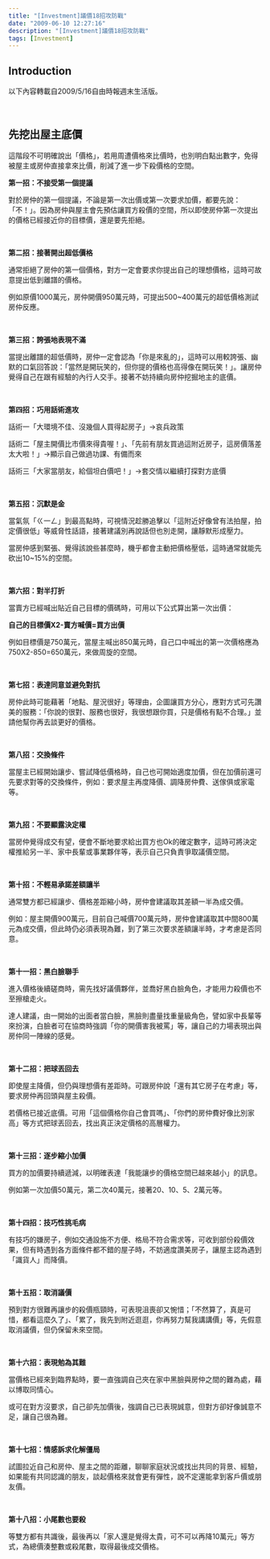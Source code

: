 ```yaml
---
title: "[Investment]議價18招攻防戰"
date: "2009-06-10 12:27:16"
description: "[Investment]議價18招攻防戰"
tags: [Investment]
---
```


<h2>Introduction</h2><p>以下內容轉載自2009/5/16自由時報週末生活版。</p><p> </p><h2>先挖出屋主底價</h2><p>這階段不可明確說出「價格」，若用周遭價格來比價時，也別明白點出數字，免得被屋主或房仲直接拿來比價，削減了進一步下殺價格的空間。</p><p><strong>第一招：不接受第一個提議</strong></p><p>對於房仲的第一個提議，不論是第一次出價或第一次要求加價，都要先說：「不！」。因為房仲與屋主會先預估讓買方殺價的空間，所以即使房仲第一次提出的價格已經接近你的目標價，還是要先拒絕。</p><p> </p><p><strong>第二招：接著開出超低價格</strong></p><p>通常拒絕了房仲的第一個價格，對方一定會要求你提出自己的理想價格，這時可故意提出低到離譜的價格。</p><p>例如原價1000萬元，房仲開價950萬元時，可提出500~400萬元的超低價格測試房仲反應。</p><p> </p><p><strong>第三招：誇張地表現不滿</strong></p><p>當提出離譜的超低價時，房仲一定會認為「你是來亂的」，這時可以用較誇張、幽默的口氣回答說：「當然是開玩笑的，但你提的價格也高得像在開玩笑！」。讓房仲覺得自己在跟有經驗的內行人交手。接著不妨持續向房仲挖掘地主的底價。</p><p> </p><p><strong>第四招：巧用話術進攻</strong></p><p>話術一「大環境不佳、沒幾個人買得起房子」→哀兵政策</p><p>話術二「屋主開價比市價來得貴喔！」、「先前有朋友買過這附近房子，這房價落差太大啦！」→顯示自己做過功課、有備而來</p><p>話術三「大家當朋友，給個坦白價吧！」→套交情以繼續打探對方底價</p><p> </p><p><strong>第五招：沉默是金</strong></p><p>當氣氛「ㄍ一ㄥ」到最高點時，可視情況趁勝追擊以「這附近好像曾有法拍屋，拍定價很低」等威脅性話語，接著建議別再說話但也別走開，讓靜默形成壓力。</p><p>當房仲感到緊張、覺得該說些甚麼時，機乎都會主動把價格壓低，這時通常就能先砍出10~15%的空間。</p><p> </p><p><strong>第六招：對半打折</strong></p><p>當賣方已經喊出貼近自己目標的價碼時，可用以下公式算出第一次出價：</p><p><strong>自己的目標價X2-賣方喊價=買方出價</strong></p><p>例如目標價是750萬元，當屋主喊出850萬元時，自己口中喊出的第一次價格應為750X2-850=650萬元，來做周旋的空間。</p><p> </p><p><strong>第七招：表達同意並避免對抗</strong></p><p>房仲此時可能藉著「地點、屋況很好」等理由，企圖讓買方分心，應對方式可先讚美的服務：「你說的很對、服務也很好，我很想跟你買，只是價格有點不合理。」並請他幫你再去談更好的價格。</p><p> </p><p><strong>第八招：交換條件</strong></p><p>當屋主已經開始讓步、嘗試降低價格時，自己也可開始適度加價，但在加價前還可先要求對等的交換條件，例如：要求屋主再度降價、調降房仲費、送傢俱或家電等。</p><p> </p><p><strong>第九招：不要顯露決定權</strong></p><p>當房仲覺得成交有望，便會不斷地要求給出買方也Ok的確定數字，這時可將決定權推給另一半、家中長輩或事業夥伴等，表示自己只負責爭取議價空間。</p><p> </p><p><strong>第十招：不輕易承諾差額讓半</strong></p><p>通常雙方都已經讓步、價格差距縮小時，房仲會建議取其差額一半為成交價。</p><p>例如：屋主開價900萬元，目前自己喊價700萬元時，房仲會建議取其中間800萬元為成交價，但此時仍必須表現為難，到了第三次要求差額讓半時，才考慮是否同意。</p><p> </p><p><strong>第十一招：黑白臉聯手</strong></p><p>進入價格後續磋商時，需先找好議價夥伴，並喬好黑白臉角色，才能用力殺價也不至擦槍走火。</p><p>達人建議，由一開始的出面者當白臉，黑臉則盡量找重量級角色，譬如家中長輩等來扮演，白臉者可在協商時強調「你的開價害我被罵」等，讓自己的力場表現出與房仲同一陣線的感覺。</p><p> </p><p><strong>第十二招：把球丟回去</strong></p><p>即使屋主降價，但仍與理想價有差距時。可跟房仲說「還有其它房子在考慮」等，要求房仲再回頭與屋主殺價。</p><p>若價格已接近底價。可用「這個價格你自己會買嗎」、「你們的房仲費好像比別家高」等方式把球丟回去，找出真正決定價格的高層權力。</p><p> </p><p><strong>第十三招：逐步縮小加價</strong></p><p>買方的加價要持續遞減，以明確表達「我能讓步的價格空間已越來越小」的訊息。</p><p>例如第一次加價50萬元，第二次40萬元，接著20、10、5、2萬元等。</p><p> </p><p><strong>第十四招：技巧性挑毛病</strong></p><p>有技巧的嫌房子，例如交通設施不方便、格局不符合需求等，可收到部份殺價效果，但有時遇到各方面條件都不錯的屋子時，不妨適度讚美房子，讓屋主認為遇到「識貨人」而降價。</p><p> </p><p><strong>第十五招：取消議價</strong></p><p>預到對方很難再讓步的殺價瓶頸時，可表現沮喪卻又惋惜；「不然算了，真是可惜，都看這麼久了」、「累了，我先到附近逛逛，你再努力幫我講講價」等，先假意取消議價，但仍保留未來空間。</p><p> </p><p><strong>第十六招：表現勉為其難</strong></p><p>當價格已經來到臨界點時，要一直強調自己夾在家中黑臉與房仲之間的難為處，藉以博取同情心。</p><p>或可在對方沒要求，自己卻先加價後，強調自己已表現誠意，但對方卻好像誠意不足，讓自己很為難。</p><p> </p><p><strong>第十七招：情感訴求化解僵局</strong></p><p>試圖拉近自己和房仲、屋主之間的距離，聊聊家庭狀況或找出共同的背景、經驗，如果能有共同認識的朋友，談起價格來就會更有彈性，說不定還能拿到客戶價或朋友價。</p><p> </p><p><strong>第十八招：小尾數也要殺</strong></p><p>等雙方都有共識後，最後再以「家人還是覺得太貴，可不可以再降10萬元」等方式，為總價湊整數或殺尾數，取得最後成交價格。</p>
